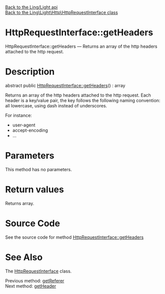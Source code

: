 [Back to the Ling/Light api](https://github.com/lingtalfi/Light/blob/master/doc/api/Ling/Light.md)<br>
[Back to the Ling\Light\Http\HttpRequestInterface class](https://github.com/lingtalfi/Light/blob/master/doc/api/Ling/Light/Http/HttpRequestInterface.md)


HttpRequestInterface::getHeaders
================



HttpRequestInterface::getHeaders — Returns an array of the http headers attached to the http request.




Description
================


abstract public [HttpRequestInterface::getHeaders](https://github.com/lingtalfi/Light/blob/master/doc/api/Ling/Light/Http/HttpRequestInterface/getHeaders.md)() : array




Returns an array of the http headers attached to the http request.
Each header is a key/value pair, the key follows the following naming convention: all lowercase,
using dash instead of underscores.

For instance:
- user-agent
- accept-encoding
- ...




Parameters
================

This method has no parameters.


Return values
================

Returns array.








Source Code
===========
See the source code for method [HttpRequestInterface::getHeaders](https://github.com/lingtalfi/Light/blob/master/Http/HttpRequestInterface.php#L113-L113)


See Also
================

The [HttpRequestInterface](https://github.com/lingtalfi/Light/blob/master/doc/api/Ling/Light/Http/HttpRequestInterface.md) class.

Previous method: [getReferer](https://github.com/lingtalfi/Light/blob/master/doc/api/Ling/Light/Http/HttpRequestInterface/getReferer.md)<br>Next method: [getHeader](https://github.com/lingtalfi/Light/blob/master/doc/api/Ling/Light/Http/HttpRequestInterface/getHeader.md)<br>

